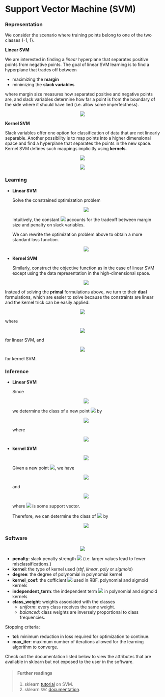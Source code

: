 # Support Vector Machine (SVM)

### Representation

We consider the scenario where training points belong to one of the two classes {-1, 1}.

**Linear SVM**

We are interested in finding a _linear_ hyperplane that separates positive points from negative points. The goal of linear SVM learning is to find a hyperplane that trades off between

- maximizing the **margin**
- minimizing the **slack variables**

where margin size measures how separated positive and negative points are,
and slack variables determine how far a point is from the boundary of the side where it should have lied (i.e. allow some imperfectness).

<p align="center">
<img src="../figures/svm/linear_svm_rep_fig.jpg">
</p>

**Kernel SVM**

Slack variables offer one option for classification of data that are not linearly separable. 
Another possibility is to map points into a higher dimensional space 
and find a hyperplane that separates the points in the new space.
Kernel SVM defines such mappings implicitly using **kernels**.
	 
<p align="center">
<img src="../figures/svm/kernel_svm_rep_fig.png">
</p>
	
<p align="center">
<img src="../figures/svm/kernels.jpg">
</p>	

### Learning

- **Linear SVM**

	Solve the constrained optimization problem
	
	<p align="center">
	<img src="../figures/svm/linear_obj.jpg">
	</p>
	
	Intuitively, the constant ![](../figures/svm/C.gif) accounts for the tradeoff between margin size and penalty on slack variables.
	
	We can rewrite the optimization problem above to obtain a more standard loss function.
	
	<p align="center">
	<img src="../figures/svm/loss_func.jpg">
	</p>
	

- **Kernel SVM**

	Similarly, construct the objective function as in the case of linear SVM 
	except using the data representation in the high-dimensional space.
	
	<p align="center">
	<img src="../figures/svm/kernel_obj_primal.jpg">
	</p>
	
Instead of solving the **primal** formulations above, we turn to their **dual** formulations, which are easier to solve because the constraints are linear and the kernel trick can be easily applied.
	
<p align="center">
<img src="../figures/svm/obj_dual.jpg">
</p>

where

<p align="center">
<img src="../figures/svm/linear_obj_dual_eq_4.gif">
</p>

for linear SVM, and

<p align="center">
<img src="../figures/svm/kernel_obj_dual_eq_4.gif">
</p>

for kernel SVM.

### Inference

- **Linear SVM**

	Since
	
	<p align="center">
	<img src="../figures/svm/linear_svm_inference_eq_1.gif">
	</p>

	we determine the class of a new point ![](../figures/svm/x.gif) by
	
	<p align="center">
	<img src="../figures/svm/linear_svm_inference_eq_2.gif">
	</p>
	
	where
	
	<p align="center">
	<img src="../figures/svm/sgn_func.gif">
	</p>

- **kernel SVM**

	<p align="center">
	<img src="../figures/svm/kernel_svm_inference_eq_1.gif">
	</p>
	

	Given a new point ![](../figures/svm/x.gif), we have
	
	<p align="center">
	<img src="../figures/svm/kernel_svm_inference_eq_2.gif">
	</p>
	
	and
	
	<p align="center">
	<img src="../figures/svm/kernel_svm_inference_eq_3.gif">
	</p>
	
	where ![](../figures/svm/x_star.gif) is some support vector.
	
	Therefore, we can determine the class of ![](../figures/svm/x.gif) by
	
	<p align="center">
	<img src="../figures/svm/kernel_svm_inference_eq_4.gif">
	</p>

### Software

<p align="center">
<img src="../figures/svm/hyperparameters.png">
</p>

- **penalty**: slack penalty strength ![](../figures/svm/C.gif) (i.e. larger values lead to fewer misclassifications.)
- **kernel**: the type of kernel used (_rbf_, _linear_, _poly_ or _sigmoid_)
- **degree**: the degree of polynomial in polynomial kernel
- **kernel_coef**: the cofficient ![](../figures/svm/gamma.gif) used in RBF, polynomial and sigmoid kernels
- **independent_term**: the independent term ![](../figures/svm/r.gif) in polynomial and sigmoid kernels
- **class_weight**: weights associated with the classes
	- _uniform_: every class receives the same weight.
	- _balanced_: class weights are inversely proportional to class frequencies.

Stopping criteria:

- **tol**: minimum reduction in loss required for optimization to continue.
- **max_iter**: maximum number of iterations allowed for the learning algorithm to converge. 

Check out the documentation listed below to view the attributes that are available in sklearn but not exposed to the user in the software.

> #### Further readings
> 1. sklearn [tutorial](http://scikit-learn.org/stable/modules/svm.html) on SVM.
> 2. sklearn `SVC` [documentation](http://scikit-learn.org/stable/modules/generated/sklearn.svm.SVC.html#sklearn.svm.SVC).
